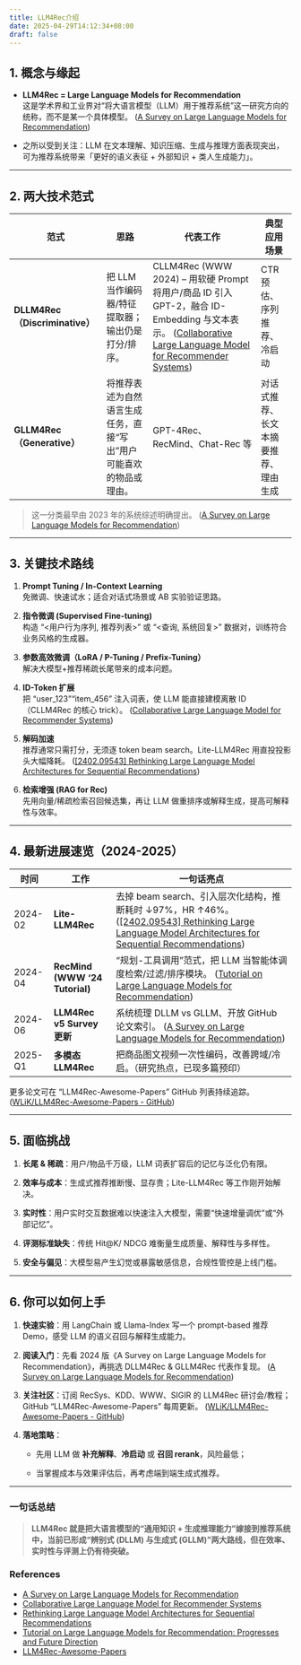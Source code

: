 ```yaml
---
title: LLM4Rec介绍
date: 2025-04-29T14:12:34+08:00
draft: false
---
```


## 1. 概念与缘起

- **LLM4Rec = Large Language Models for Recommendation**  
    这是学术界和工业界对“将大语言模型（LLM）用于推荐系统”这一研究方向的统称，而不是某一个具体模型。 ([A Survey on Large Language Models for Recommendation](https://arxiv.org/abs/2305.19860?utm_source=chatgpt.com))
    
- 之所以受到关注：LLM 在文本理解、知识压缩、生成与推理方面表现突出，可为推荐系统带来「更好的语义表征 + 外部知识 + 类人生成能力」。
    

---

## 2. 两大技术范式

|范式|思路|代表工作|典型应用场景|
|---|---|---|---|
|**DLLM4Rec（Discriminative）**|把 LLM 当作编码器/特征提取器；输出仍是打分/排序。|CLLM4Rec (WWW 2024) – 用软硬 Prompt 将用户/商品 ID 引入 GPT-2，融合 ID-Embedding 与文本表示。 ([Collaborative Large Language Model for Recommender Systems](https://github.com/yaochenzhu/LLM4Rec?utm_source=chatgpt.com))|CTR 预估、序列推荐、冷启动|
|**GLLM4Rec（Generative）**|将推荐表述为自然语言生成任务，直接“写出”用户可能喜欢的物品或理由。|GPT-4Rec、RecMind、Chat-Rec 等|对话式推荐、长文本摘要推荐、理由生成|

> 这一分类最早由 2023 年的系统综述明确提出。 ([A Survey on Large Language Models for Recommendation](https://arxiv.org/abs/2305.19860?utm_source=chatgpt.com))

---

## 3. 关键技术路线

1. **Prompt Tuning / In-Context Learning**  
    免微调、快速试水；适合对话式场景或 AB 实验验证思路。
    
2. **指令微调 (Supervised Fine-tuning)**  
    构造 “<用户行为序列, 推荐列表>” 或 “<查询, 系统回复>” 数据对，训练符合业务风格的生成器。
    
3. **参数高效微调（LoRA / P-Tuning / Prefix-Tuning）**  
    解决大模型+推荐稀疏长尾带来的成本问题。
    
4. **ID-Token 扩展**  
    把 “user_123”“item_456” 注入词表，使 LLM 能直接建模离散 ID（CLLM4Rec 的核心 trick）。 ([Collaborative Large Language Model for Recommender Systems](https://github.com/yaochenzhu/LLM4Rec?utm_source=chatgpt.com))
    
5. **解码加速**  
    推荐通常只需打分，无须逐 token beam search。Lite-LLM4Rec 用直投投影头大幅降耗。 ([[2402.09543] Rethinking Large Language Model Architectures for Sequential Recommendations](https://arxiv.org/abs/2402.09543))
    
6. **检索增强 (RAG for Rec)**  
    先用向量/稀疏检索召回候选集，再让 LLM 做重排序或解释生成，提高可解释性与效率。
    

---

## 4. 最新进展速览（2024-2025）

|时间|工作|一句话亮点|
|---|---|---|
|2024-02|**Lite-LLM4Rec**|去掉 beam search、引入层次化结构，推断耗时 ↓97%，HR ↑46%。 ([[2402.09543] Rethinking Large Language Model Architectures for Sequential Recommendations](https://arxiv.org/abs/2402.09543))|
|2024-04|**RecMind (WWW ‘24 Tutorial)**|“规划-工具调用”范式，把 LLM 当智能体调度检索/过滤/排序模块。 ([Tutorial on Large Language Models for Recommendation](https://generative-rec.github.io/tutorial/?utm_source=chatgpt.com))|
|2024-06|**LLM4Rec v5 Survey 更新**|系统梳理 DLLM vs GLLM、开放 GitHub 论文索引。 ([A Survey on Large Language Models for Recommendation](https://arxiv.org/abs/2305.19860?utm_source=chatgpt.com))|
|2025-Q1|**多模态 LLM4Rec**|把商品图文视频一次性编码，改善跨域/冷启。（研究热点，已现多篇预印）|

更多论文可在 “LLM4Rec-Awesome-Papers” GitHub 列表持续追踪。 ([WLiK/LLM4Rec-Awesome-Papers - GitHub](https://github.com/WLiK/LLM4Rec-Awesome-Papers?utm_source=chatgpt.com))

---

## 5. 面临挑战

1. **长尾 & 稀疏**：用户/物品千万级，LLM 词表扩容后的记忆与泛化仍有限。
    
2. **效率与成本**：生成式推荐推断慢、显存贵；Lite-LLM4Rec 等工作刚开始解决。
    
3. **实时性**：用户实时交互数据难以快速注入大模型，需要“快速增量调优”或“外部记忆”。
    
4. **评测标准缺失**：传统 Hit@K/ NDCG 难衡量生成质量、解释性与多样性。
    
5. **安全与偏见**：大模型易产生幻觉或暴露敏感信息，合规性管控是上线门槛。
    

---

## 6. 你可以如何上手

1. **快速实验**：用 LangChain 或 Llama-Index 写一个 prompt-based 推荐 Demo，感受 LLM 的语义召回与解释生成能力。
    
2. **阅读入门**：先看 2024 版《A Survey on Large Language Models for Recommendation》，再挑选 DLLM4Rec & GLLM4Rec 代表作复现。 ([A Survey on Large Language Models for Recommendation](https://arxiv.org/abs/2305.19860?utm_source=chatgpt.com))
    
3. **关注社区**：订阅 RecSys、KDD、WWW、SIGIR 的 LLM4Rec 研讨会/教程；GitHub “LLM4Rec-Awesome-Papers” 每周更新。 ([WLiK/LLM4Rec-Awesome-Papers - GitHub](https://github.com/WLiK/LLM4Rec-Awesome-Papers?utm_source=chatgpt.com))
    
4. **落地策略**：
    
    - 先用 LLM 做 **补充解释**、**冷启动** 或 **召回 rerank**，风险最低；
        
    - 当掌握成本与效果评估后，再考虑端到端生成式推荐。
        

---

### 一句话总结

> **LLM4Rec 就是把大语言模型的“通用知识 + 生成推理能力”嫁接到推荐系统中，当前已形成“辨别式 (DLLM) 与生成式 (GLLM)”两大路线，但在效率、实时性与评测上仍有待突破。**




### References
* [A Survey on Large Language Models for Recommendation](https://arxiv.org/abs/2305.19860)
* [Collaborative Large Language Model for Recommender Systems](https://github.com/yaochenzhu/LLM4Rec#cllm4rec-collaborative-large-language-model-for-recommender-systems)
* [Rethinking Large Language Model Architectures for Sequential Recommendations](https://arxiv.org/abs/2402.09543)
* [Tutorial on Large Language Models for Recommendation: Progresses and Future Direction](https://generative-rec.github.io/tutorial)
* [LLM4Rec-Awesome-Papers](https://github.com/WLiK/LLM4Rec-Awesome-Papers)